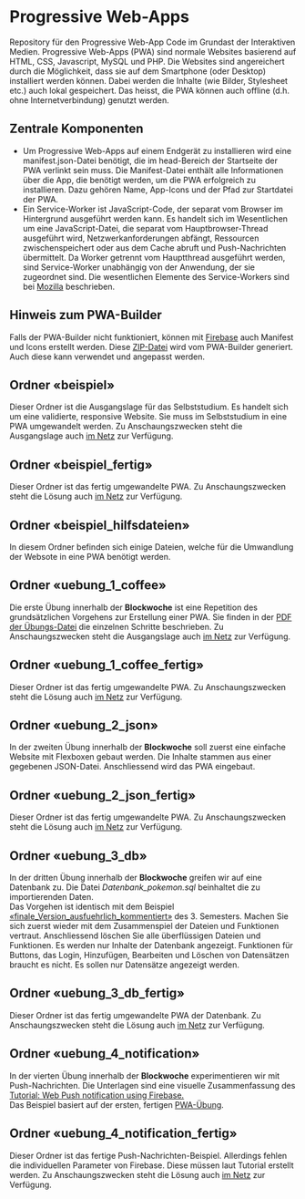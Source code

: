 # Progressive Web-Apps
Repository für den Progressive Web-App Code im Grundast der Interaktiven Medien. 
Progressive Web-Apps (PWA) sind normale Websites basierend auf HTML, CSS, Javascript, MySQL und PHP. Die Websites sind angereichert durch die Möglichkeit, dass sie auf dem Smartphone (oder Desktop) installiert werden können. Dabei werden die Inhalte (wie Bilder, Stylesheet etc.) auch lokal gespeichert. Das heisst, die PWA können auch offline (d.h. ohne Internetverbindung) genutzt werden.
## Zentrale Komponenten
- Um Progressive Web-Apps auf einem Endgerät zu installieren wird eine manifest.json-Datei benötigt, die im head-Bereich der Startseite der PWA verlinkt sein muss. Die Manifest-Datei enthält alle Informationen über die App, die benötigt werden, um die PWA erfolgreich zu installieren. Dazu gehören Name, App-Icons und der Pfad zur Startdatei der PWA.
- Ein Service-Worker ist JavaScript-Code, der separat vom Browser im Hintergrund ausgeführt werden kann. Es handelt sich im Wesentlichen um eine JavaScript-Datei, die separat vom Hauptbrowser-Thread ausgeführt wird, Netzwerkanforderungen abfängt, Ressourcen zwischenspeichert oder aus dem Cache abruft und Push-Nachrichten übermittelt. Da Worker getrennt vom Hauptthread ausgeführt werden, sind Service-Worker unabhängig von der Anwendung, der sie zugeordnet sind. Die wesentlichen Elemente des Service-Workers sind bei <a href="https://developer.mozilla.org/en-US/docs/Web/API/Request/destination" target="_blank">Mozilla</a> beschrieben.
## Hinweis zum PWA-Builder
Falls der PWA-Builder nicht funktioniert, können mit <a href="https://app-manifest.firebaseapp.com/" target="_blank">Firebase</a> auch Manifest und Icons erstellt werden. Diese <a href="https://537449-52.web1.fh-htwchur.ch/beispiel_hilfsdateien/pwabuilder_download/your_pwa_2021_07_21.zip" target="_blank">ZIP-Datei</a> wird vom PWA-Builder generiert. Auch diese kann verwendet und angepasst werden.
## Ordner «beispiel»
Dieser Ordner ist die Ausgangslage für das Selbststudium. Es handelt sich um eine validierte, responsive Website. Sie muss im Selbststudium in eine PWA umgewandelt werden. Zu Anschaungszwecken steht die Ausgangslage auch <a href="https://537449-52.web1.fh-htwchur.ch/beispiel/" target="_blank">im Netz</a> zur Verfügung.
## Ordner «beispiel_fertig»
Dieser Ordner ist das fertig umgewandelte PWA. Zu Anschaungszwecken steht die Lösung auch <a href="https://537449-52.web1.fh-htwchur.ch/beispiel_fertig/" target="_blank">im Netz</a> zur Verfügung.
## Ordner «beispiel_hilfsdateien»
In diesem Ordner befinden sich einige Dateien, welche  für die Umwandlung der Websote in eine PWA benötigt werden.
## Ordner «uebung_1_coffee»
Die erste Übung innerhalb der <b>Blockwoche</b> ist eine Repetition des grundsätzlichen Vorgehens zur Erstellung einer PWA. Sie finden in der <a href="https://moodle.fhgr.ch/mod/resource/view.php?id=402370" target="_blank">PDF der Übungs-Datei</a> die einzelnen Schritte beschrieben. Zu Anschaungszwecken steht die Ausgangslage auch <a href="https://537449-52.web1.fh-htwchur.ch/uebung_1_coffee/" target="_blank">im Netz</a> zur Verfügung.
## Ordner «uebung_1_coffee_fertig»
Dieser Ordner ist das fertig umgewandelte PWA. Zu Anschaungszwecken steht die Lösung auch <a href="https://537449-52.web1.fh-htwchur.ch/uebung_1_coffee_fertig/" target="_blank">im Netz</a> zur Verfügung.
## Ordner «uebung_2_json»
In der zweiten Übung innerhalb der <b>Blockwoche</b> soll zuerst eine einfache Website mit Flexboxen gebaut werden. Die Inhalte stammen aus einer gegebenen JSON-Datei. Anschliessend wird das PWA eingebaut.
## Ordner «uebung_2_json_fertig»
Dieser Ordner ist das fertig umgewandelte PWA. Zu Anschaungszwecken steht die Lösung auch <a href="https://537449-52.web1.fh-htwchur.ch/uebung_2_json_fertig/" target="_blank">im Netz</a> zur Verfügung.
## Ordner «uebung_3_db»
In der dritten Übung innerhalb der <b>Blockwoche</b> greifen wir auf eine Datenbank zu. Die Datei <i>Datenbank_pokemon.sql</i> beinhaltet die zu importierenden Daten.<br>
Das Vorgehen ist identisch mit dem Beispiel <a href="https://github.com/WolfgangBock/backend_technologien" target="_blank">«finale_Version_ausfuehrlich_kommentiert»</a> des 3. Semesters. Machen Sie sich zuerst wieder mit dem Zusammenspiel der Dateien und Funktionen vertraut. Anschliessend löschen Sie alle überflüssigen Dateien und Funktionen. Es werden nur Inhalte der Datenbank angezeigt. Funktionen für Buttons, das Login, Hinzufügen, Bearbeiten und Löschen von Datensätzen braucht es nicht. Es sollen nur Datensätze angezeigt werden.
## Ordner «uebung_3_db_fertig»
Dieser Ordner ist das fertig umgewandelte PWA der Datenbank. Zu Anschaungszwecken steht die Lösung auch <a href="https://537449-52.web1.fh-htwchur.ch/uebung_3_db_fertig/" target="_blank">im Netz</a> zur Verfügung.
## Ordner «uebung_4_notification»
In der vierten Übung innerhalb der <b>Blockwoche</b> experimentieren wir mit Push-Nachrichten. Die Unterlagen sind eine visuelle Zusammenfassung des <a href="https://www.itwonders-web.com/blog/push-notification-using-firebase-demo-tutorial#update-on-2020-03-15" target="_blank">Tutorial: Web Push notification using Firebase.</a><br>
Das Beispiel basiert auf der ersten, fertigen <a href="https://537449-52.web1.fh-htwchur.ch/beispiel_fertig/" target="_blank">PWA-Übung</a>.
## Ordner «uebung_4_notification_fertig»
Dieser Ordner ist das fertige Push-Nachrichten-Beispiel. Allerdings fehlen die individuellen Parameter von Firebase. Diese müssen laut Tutorial erstellt werden. Zu Anschaungszwecken steht die Lösung auch <a href="https://537449-52.web1.fh-htwchur.ch/uebung_4_notification_fertig/" target="_blank">im Netz</a> zur Verfügung.
